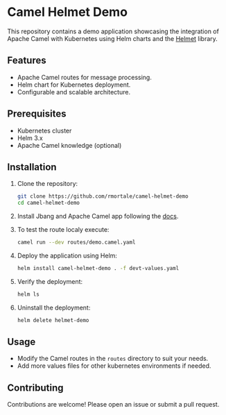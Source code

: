 # Camel Helmet Demo

This repository contains a demo application showcasing the integration of Apache Camel with Kubernetes using Helm charts and the [Helmet](https://artifacthub.io/packages/helm/companyinfo/helmet) library.

## Features

- Apache Camel routes for message processing.
- Helm chart for Kubernetes deployment.
- Configurable and scalable architecture.

## Prerequisites

- Kubernetes cluster
- Helm 3.x
- Apache Camel knowledge (optional)

## Installation

1. Clone the repository:
    ```bash
    git clone https://github.com/rmortale/camel-helmet-demo
    cd camel-helmet-demo
    ```
2. Install Jbang and Apache Camel app following the [docs](https://camel.apache.org/manual/camel-jbang.html).

3. To test the route localy execute:
    ```bash
    camel run --dev routes/demo.camel.yaml
    ```

4. Deploy the application using Helm:
    ```bash
    helm install camel-helmet-demo . -f devt-values.yaml
    ```

5. Verify the deployment:
    ```bash
    helm ls
    ```
6. Uninstall the deployment:
    ```bash
    helm delete helmet-demo
    ```
## Usage

- Modify the Camel routes in the `routes` directory to suit your needs.
- Add more values files for other kubernetes environments if needed.

## Contributing

Contributions are welcome! Please open an issue or submit a pull request.



